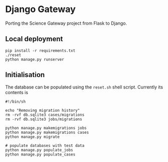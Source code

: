# Django Gateway



Porting the Science Gateway project from Flask to Django.

## Local deployment

```
pip install -r requirements.txt
./reset
python manage.py runserver
```



## Initialisation

The database can be populated using the `reset.sh` shell script. Currently its contents is

```shell
#!/bin/sh

echo "Removing migration history"
rm -rvf db.sqlite3 cases/migrations
rm -rvf db.sqlite3 jobs/migrations

python manage.py makemigrations jobs
python manage.py makemigrations cases
python manage.py migrate

# populate databases with test data
python manage.py populate_jobs
python manage.py populate_cases
```

